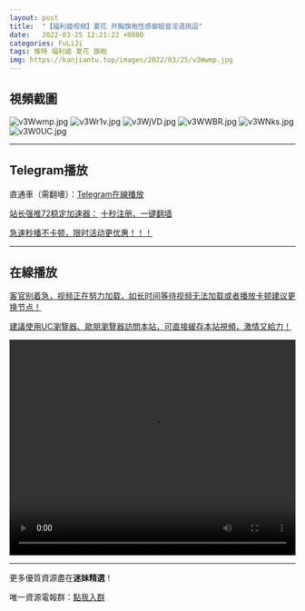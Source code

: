 ```yaml
---
layout: post
title:  "【福利姬视频】夏花 开胸旗袍性感御姐音淫语挑逗"
date:   2022-03-25 12:21:22 +0800
categories: FuLiJi
tags: 推特 福利姬 夏花 旗袍
img: https://kanjiantu.top/images/2022/03/25/v3Wwmp.jpg
---
```



## 視頻截圖

![v3Wwmp.jpg](https://kanjiantu.top/images/2022/03/25/v3Wwmp.jpg)
![v3Wr1v.jpg](https://kanjiantu.top/images/2022/03/25/v3Wr1v.jpg)
![v3WjVD.jpg](https://kanjiantu.top/images/2022/03/25/v3WjVD.jpg)
![v3WWBR.jpg](https://kanjiantu.top/images/2022/03/25/v3WWBR.jpg)
![v3WNks.jpg](https://kanjiantu.top/images/2022/03/25/v3WNks.jpg)
![v3W0UC.jpg](https://kanjiantu.top/images/2022/03/25/v3W0UC.jpg)

* * *
## Telegram播放

直通車（需翻墻）：[Telegram在線播放](https://t.me/mimeijingxuan/130)

<u>站长强推72稳定加速器：</u> [十秒注册、一键翻墙](https://www.mimei.blog/skip/vpn.html)


<u>急速秒播不卡顿，限时活动更优惠！！！</u>
* * *
## 在線播放
<u>客官别着急，视频正在努力加载，如长时间等待视频无法加载或者播放卡顿建议更换节点！</u>

<u>建議使用UC瀏覽器、歐朋瀏覽器訪問本站，可直接緩存本站視頻，激情又給力！</u>
<center><video src="https://cdn.publer.io/uploads/videos/6245a4d8db2797743f7296af/f94b01d8e6d987fd67246b5dc36f94d8.mp4" width="100%" height="380px" controls="controls"></video></center>


* * *
更多優質資源盡在**迷妹精選**！

唯一資源電報群：[點我入群](https://t.me/mimeijingxuan)


